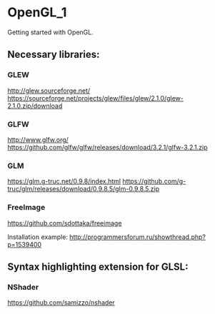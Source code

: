 # OpenGL_1

Getting started with OpenGL.

## Necessary libraries:
### GLEW
http://glew.sourceforge.net/
https://sourceforge.net/projects/glew/files/glew/2.1.0/glew-2.1.0.zip/download

### GLFW
http://www.glfw.org/
https://github.com/glfw/glfw/releases/download/3.2.1/glfw-3.2.1.zip

### GLM
https://glm.g-truc.net/0.9.8/index.html
https://github.com/g-truc/glm/releases/download/0.9.8.5/glm-0.9.8.5.zip

### FreeImage
https://github.com/sdottaka/freeimage

Installation example: http://programmersforum.ru/showthread.php?p=1539400

## Syntax highlighting extension for GLSL:
### NShader
https://github.com/samizzo/nshader
